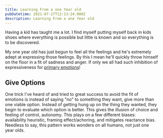 ```yaml
---
title: Learning From a one Year old
pubDatetime: 2021-07-27T12:13:24.000Z
description: Learning From a one Year old
---
```


Having a kid has taught me a lot. I find myself putting myself back in kids shoes where everything is possible but little is known and so everything is to be discovered.

My one year old has just begun to feel all the feelings and he's extremely adept at expressing those feelings. By this I mean he'll quickly throw himself on the floor in a fit of sadness and anger. If only we all had such inhibition of expressiveness for [primary emotions](/04-29-secondary-emotions-in-software)!

## Give Options

One trick I've heard of and tried to great success to avoid the fit of emotions is instead of saying "no" to something they want, give more than one viable option. Instead of getting hung up on the thing they wanted, they begin to evaluate which option is better. This gives the illusion of choice and feeling of control, autonomy. This plays on a few different biases: availability heuristic, framing effect/achoring, and mitigates reactance bias. Needless to say, this pattern works wonders on all humans, not just one year olds.
